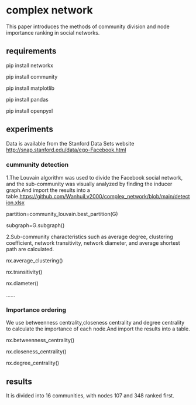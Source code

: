 # complex network
This paper introduces the methods of community division and node importance ranking in social networks.
## requirements
pip install networkx

pip install community

pip install matplotlib

pip install pandas

pip install openpyxl
## experiments
Data is available from the Stanford Data Sets website
http://snap.stanford.edu/data/ego-Facebook.html
### cummunity detection
1.The Louvain algorithm was used to divide the Facebook social network, and the sub-community was visually analyzed by finding the inducer graph.And import the results into a table.https://github.com/WanhuiLv2000/complex_network/blob/main/detection.xlsx

partition=community_louvain.best_partition(G)

subgraph=G.subgraph()

2.Sub-community characteristics such as average degree, clustering coefficient, network transitivity, network diameter, and average shortest path are calculated.

nx.average_clustering()

nx.transitivity()

nx.diameter()

......

### Importance ordering
We use betweenness centrality,closeness centrality and degree centrality to calculate the importance of each node.And import the results into a table.

nx.betweenness_centrality()

nx.closeness_centrality()

nx.degree_centrality()

## results
It is divided into 16 communities, with nodes 107 and 348 ranked first.
